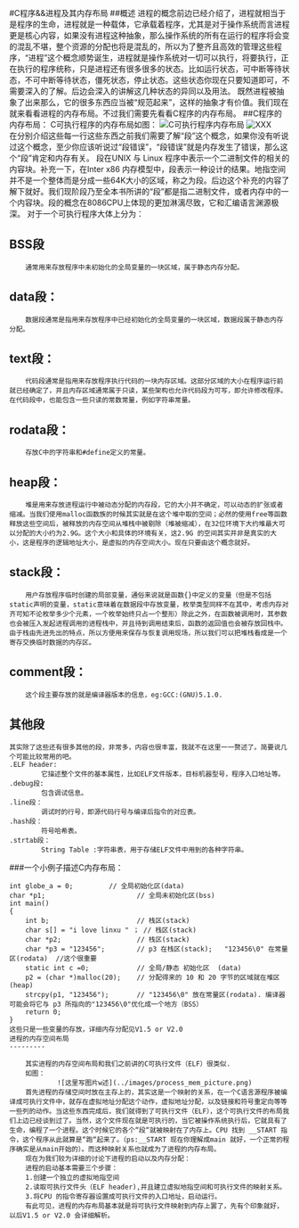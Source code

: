 #C程序&&进程及其内存布局
##概述
	进程的概念前边已经介绍了，进程就相当于是程序的生命，进程就是一种载体，它承载着程序，尤其是对于操作系统而言进程更是核心内容，如果没有进程这种抽象，那么操作系统的所有在运行的程序将会变的混乱不堪，整个资源的分配也将是混乱的，所以为了整齐且高效的管理这些程序，“进程”这个概念顺势诞生，进程就是操作系统对一切可以执行，将要执行，正在执行的程序统称，只是进程还有很多很多的状态。比如运行状态，可中断等待状态，不可中断等待状态，僵死状态，停止状态。这些状态你现在只要知道即可，不需要深入的了解。后边会深入的讲解这几种状态的异同以及用法。
    既然进程被抽象了出来那么，它的很多东西应当被“规范起来”，这样的抽象才有价值。我们现在就来看看进程的内存布局。不过我们需要先看看C程序的内存布局。
##C程序的内存布局：
	C可执行程序的内存布局如图：
	![C可执行程序内存布局](http://f.hiphotos.baidu.com/exp/w=480/sign=1ef32aa6a01ea8d38a22750ca70a30cf/50da81cb39dbb6fd7f6f783b0f24ab18972b37f2.jpg)
	![XXX]()		
	在分别介绍这些每一行这些东西之前我们需要了解“段”这个概念，如果你没有听说过这个概念，至少你应该听说过“段错误”，“段错误”就是内存发生了错误，那么这个“段”肯定和内存有关。
	段在UNIX 与 Linux 程序中表示一个二进制文件的相关的内容块。补充一下，在Inter x86 内存模型中，段表示一种设计的结果。地指空间并不是一个整体而是分成一些64K大小的区域，称之为段。后边这个补充的内容了解下就好。我们现阶段乃至全本书所讲的“段”都是指二进制文件，或者内存中的一个内容块。段的概念在8086CPU上体现的更加淋漓尽致，它和汇编语言渊源极深。
	对于一个可执行程序大体上分为：
	

BSS段
----

		通常用来存放程序中未初始化的全局变量的一块区域，属于静态内存分配。
	

data段：
------

		数据段通常是指用来存放程序中已经初始化的全局变量的一块区域，数据段属于静态内存分配。
	

text段：
------

		代码段通常是指用来存放程序执行代码的一块内存区域。这部分区域的大小在程序运行前就已经确定了，并且内存区域通常属于只读，某些架构也允许代码段为可写，即允许修改程序。在代码段中，也能包含一些只读的常数常量，例如字符串常量。
	

rodata段：
--------

		存放C中的字符串和#define定义的常量。
	

heap段：
------

		堆是用来存放进程运行中被动态分配的内存段，它的大小并不确定，可以动态的扩张或者缩减。当我们使用malloc函数族的时候其实就是在这个堆中取的空间；必然的使用free等函数释放这些空间后，被释放的内存空间从堆栈中被剔除（堆被缩减），在32位环境下大约堆最大可以分配的大小约为2.9G。这个大小和具体的环境有关，这2.9G 的空间其实并非是真实的大小，这是程序的逻辑地址大小，是虚拟的内存空间大小。现在只要由这个概念就好。
	

stack段：
-------

        用户存放程序临时创建的局部变量，通俗来说就是函数{}中定义的变量（但是不包括static声明的变量，static意味着在数据段中存放变量，枚举类型同样不在其中，考虑内存对齐可知不论枚举多少个元素，一个枚举始终只占一个整形）除此之外，在函数被调用时，其参数也会被压入发起进程调用的进程栈中，并且待到调用结束后，函数的返回值也会被存放回栈中。由于栈由先进先出的特点，所以方便用来保存与恢复调用现场，所以我们可以把堆栈看成是一个寄存交换临时数据的内存区。
	

comment段：
--------

		这个段主要存放的就是编译器版本的信息，eg:GCC:(GNU)5.1.0.

其他段
---

	
	其实除了这些还有很多其他的段，非常多，内容也很丰富，我就不在这里一一赘述了。简要说几个可能比较常用的吧。
	.ELF header:
			它描述整个文件的基本属性，比如ELF文件版本，目标机器型号，程序入口地址等。
	.debug段:
			包含调试信息。
	.line段：
			调试时的行号，即源代码行号与编译后指令的对应表。
	.hash段：
			符号哈希表。
	.strtab段：
			String Table :字符串表，用于存储ELF文件中用到的各种字符串。
###一个小例子描述C内存布局：
	

```
int globe_a = 0;         // 全局初始化区(data)  
char *p1;                       // 全局未初始化区(bss)  
int main()  
{  
    int b;                      // 栈区(stack)  
    char s[] = "i love linxu " ； // 栈区(stack) 
    char *p2;                   // 栈区(stack)  
    char *p3 = "123456";        // p3 在栈区(stack);   "123456\0" 在常量区(rodata)  //这个很重要
    static int c =0;            // 全局/静态 初始化区  (data)    
    p2 = (char *)malloc(20);    // 分配得来的 10 和 20 字节的区域就在堆区 (heap)  
    strcpy(p1, "123456");       // "123456\0" 放在常量区(rodata). 编译器可能会将它与 p3 所指向的"123456\0"优化成一个地方（BSS）
    return 0;  
}
这些只是一些变量的存放，详细内存分配见V1.5 or V2.0
进程的内存空间布局
---------

	其实进程的内存空间布局和我们之前讲的C可执行文件（ELF）很类似.
	如图：
			![这里写图片w述](../images/process_mem_picture.png)
	首先进程的存储空间时放在主存上的，其实这是一个映射的关系，在一个C语言源程序被编译成可执行文件中，就存在虚拟地址分配这个动作，虚拟地址分配，以及链接和符号重定向等等一些列的动作。当这些东西完成后，我们就得到了可执行文件（ELF），这个可执行文件的布局我们上边已经谈到过了。当然，这个文件现在就是可执行的，当它被操作系统执行后，它就具有了生命，编程了一个进程。这个时候它的各个“段“就被映射在了内存上。CPU 找到 __START 指令，这个程序从此就算是“跑“起来了。（ps:__START 现在你理解成main 就好，一个正常的程序确实是从main开始的）。而这种映射关系也就成为了进程的内存布局。
	现在为我们较为详细的讨论下进程的启动以及内存分配：
	进程的启动基本需要三个步骤：
	1.创建一个独立的虚拟地指空间
	2.读取可执行文件头（ELF header),并且建立虚拟地指空间和可执行文件的映射关系。
	3.将CPU 的指令寄存器设置成可执行文件的入口地址，启动运行。
	有此可见，进程的内存布局基本就是将可执行文件映射到内存上罢了，先有个印象就好，以后V1.5 or V2.0 会详细解析。

